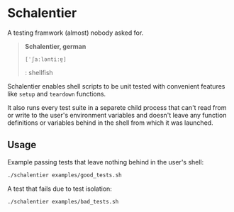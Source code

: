 # Schalentier

A testing framwork (almost) nobody asked for.

> **Schalentier, german**
> 
> `[ˈʃaːləntiːɐ̯]`
> 
> : shellfish

Schalentier enables shell scripts to be unit tested with convenient features like `setup` and `teardown` functions.

It also runs every test suite in a separete child process that can't read from or write to the user's environment variables and doesn't leave any function definitions or variables behind in the shell from which it was launched.

## Usage

Example passing tests that leave nothing behind in the user's shell:

```sh
./schalentier examples/good_tests.sh
```

A test that fails due to test isolation:

```sh
./schalentier examples/bad_tests.sh
```
